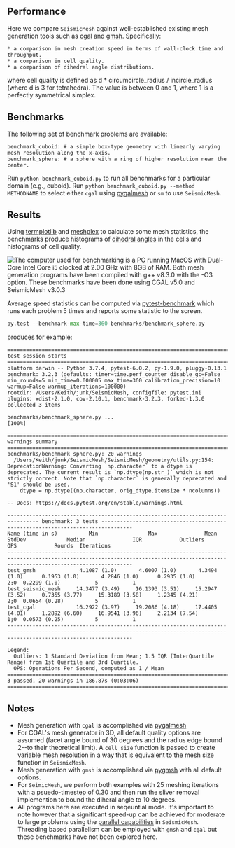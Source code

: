 Performance
------------
Here we compare `SeismicMesh` against well-established existing mesh generation tools such as [cgal](https://doc.cgal.org/latest/Mesh_3/) and [gmsh](https://gmsh.info/doc/texinfo/gmsh.html). Specifically:

    * a comparison in mesh creation speed in terms of wall-clock time and throughput.
    * a comparison in cell quality.
    * a comparison of dihedral angle distributions.

where cell quality is defined as d * circumcircle_radius / incircle_radius (where d is 3 for tetrahedra). The value is between 0 and 1, where 1 is a perfectly symmetrical simplex.

Benchmarks
----------

The following set of benchmark problems are available:

    benchmark_cuboid: # a simple box-type geometry with linearly varying mesh resolution along the x-axis.
    benchmark_sphere: # a sphere with a ring of higher resolution near the center.

Run `python benchmark_cuboid.py` to run all benchmarks for a particular domain (e.g., cuboid). Run `python benchmark_cuboid.py --method METHODNAME` to select either `cgal` using [pygalmesh](https://github.com/nschloe/pygalmesh) or `sm` to use `SeismicMesh`.

Results
---------------

Using [termplotlib](https://github.com/nschloe/termplotlib) and [meshplex](https://github.com/nschloe/meshplex) to calculate some mesh statistics, the benchmarks produce histograms of [dihedral angles](https://en.wikipedia.org/wiki/Dihedral_angle#:~:text=A%20dihedral%20angle%20is%20the,line%20as%20a%20common%20edge) in the cells and histograms of cell quality.


![The computer used for benchmarking is a PC running MacOS with Dual-Core Intel Core i5 clocked at 2.00 GHz with 8GB of RAM. Both mesh generation programs have been compiled with g++ v8.3.0 with the -O3 option. These benchmarks have been done using CGAL v5.0 and SeismicMesh v3.0.3](https://user-images.githubusercontent.com/18619644/94751279-89e18700-035e-11eb-9ddf-b42995e4a041.jpg)


Average speed statistics can be computed via [pytest-benchmark](https://pypi.org/project/pytest-benchmark/) which runs each problem 5 times and reports some statistic to the screen.

```python
py.test --benchmark-max-time=360 benchmarks/benchmark_sphere.py
```

produces for example:

```
=========================================================================================== test session starts ============================================================================================
platform darwin -- Python 3.7.4, pytest-6.0.2, py-1.9.0, pluggy-0.13.1
benchmark: 3.2.3 (defaults: timer=time.perf_counter disable_gc=False min_rounds=5 min_time=0.000005 max_time=360 calibration_precision=10 warmup=False warmup_iterations=100000)
rootdir: /Users/Keith/junk/SeismicMesh, configfile: pytest.ini
plugins: xdist-2.1.0, cov-2.10.1, benchmark-3.2.3, forked-1.3.0
collected 3 items

benchmarks/benchmark_sphere.py ...                                                                                                                                                                   [100%]

============================================================================================= warnings summary =============================================================================================
benchmarks/benchmark_sphere.py: 20 warnings
  /Users/Keith/junk/SeismicMesh/SeismicMesh/geometry/utils.py:154: DeprecationWarning: Converting `np.character` to a dtype is deprecated. The current result is `np.dtype(np.str_)` which is not strictly correct. Note that `np.character` is generally deprecated and 'S1' should be used.
    dtype = np.dtype((np.character, orig_dtype.itemsize * ncolumns))

-- Docs: https://docs.pytest.org/en/stable/warnings.html

-------------------------------------------------------------------------------- benchmark: 3 tests --------------------------------------------------------------------------------
Name (time in s)          Min                Max               Mean            StdDev             Median               IQR            Outliers     OPS            Rounds  Iterations
------------------------------------------------------------------------------------------------------------------------------------------------------------------------------------
test_gmsh              4.1087 (1.0)       4.6007 (1.0)       4.3494 (1.0)      0.1953 (1.0)       4.2846 (1.0)      0.2935 (1.0)           2;0  0.2299 (1.0)           5           1
test_seismic_mesh     14.3477 (3.49)     16.1393 (3.51)     15.2947 (3.52)     0.7355 (3.77)     15.3189 (3.58)     1.2345 (4.21)          2;0  0.0654 (0.28)          5           1
test_cgal             16.2922 (3.97)     19.2086 (4.18)     17.4405 (4.01)     1.2892 (6.60)     16.9541 (3.96)     2.2134 (7.54)          1;0  0.0573 (0.25)          5           1
------------------------------------------------------------------------------------------------------------------------------------------------------------------------------------

Legend:
  Outliers: 1 Standard Deviation from Mean; 1.5 IQR (InterQuartile Range) from 1st Quartile and 3rd Quartile.
  OPS: Operations Per Second, computed as 1 / Mean
================================================================================ 3 passed, 20 warnings in 186.87s (0:03:06) ===============================================================================
```


Notes
-----
* Mesh generation with `cgal` is accomplished via [pygalmesh](https://github.com/nschloe/pygalmesh)
* For CGAL's mesh generator in 3D, all default quality options are assumed (facet angle bound of 30 degrees and the radius edge bound 2--to their theoretical limit). A `cell_size` function is passed to create variable mesh resolution in a way that is equivalent to the mesh size function in `SeismicMesh`.
* Mesh generation with `gmsh` is accomplished via [pygmsh](https://github.com/nschloe/pygmsh) with all default options.
* For `SeimicMesh`, we perform both examples with 25 meshing iterations with a psuedo-timestep of 0.30 and then run the sliver removal implemention to bound the diheral angle to 10 degrees.
* All programs here are executed in seqeuntial mode. It's important to note however that a significant speed-up can be achieved for moderate to large problems using the [parallel capabilities](https://seismicmesh.readthedocs.io/en/par3d/tutorial.html#basics) in `SeismicMesh`. Threading based parallelism can be employed with `gmsh` and `cgal` but these benchmarks have not been explored here.
